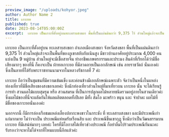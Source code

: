 ```yaml
---
preview_image: "/uploads/kohyor.jpeg"
author: Author Name 2
title: เกาะยอ
published: true
date: 2023-08-14T05:00:00Z
excerpt:  เกาะยอ เป็นเกาะที่ตั้งอยู่บนทะเลสาบสงขลา พื้นที่เป็นแผ่นดินกว่า 9,375 ไร่ ส่วนใหญ่แล้วจะเป็นพื้นที่ของภูเขาสลับกับเนินสูง มีชาวบ้านอาศัยอยู่ประมาณ 4,000 คน แบ่งเป็น 9 หมู่บ้าน ส่วนใหญ่จะมีเชื้อสายจีน ทำอาชีพเกษตรกรรมและประมง สินค้าที่เรียกได้ว่ามีชื่อเสียงมากๆ ของที่นี่ ก็คงจะเป็น ผ้าทอเกาะยอ ที่มีลวดลายเป็นเอกลักษณ์ เช่น ลายราชวัตถ์ นั่นเอง ซึ่งเป็นลายที่ได้รับพระราชทานนามจากในหลวงรัชกาลที่ 7
---
```



  เกาะยอ เป็นเกาะที่ตั้งอยู่บน ทะเลสาบสงขลา อำเภอเมืองสงขลา จังหวัดสงขลา พื้นที่เป็นแผ่นดินกว่า 9,375 ไร่ ส่วนใหญ่แล้วจะเป็นพื้นที่ของภูเขาสลับกับเนินสูง มีชาวบ้านอาศัยอยู่ประมาณ 4,000 คน แบ่งเป็น 9 หมู่บ้าน ส่วนใหญ่จะมีเชื้อสายจีน ทำอาชีพเกษตรกรรมและประมง สินค้าที่เรียกได้ว่ามีชื่อเสียงมากๆ ของที่นี่ ก็คงจะเป็น ผ้าทอเกาะยอ ที่มีลวดลายเป็นเอกลักษณ์ เช่น ลายราชวัตถ์ นั่นเองค่ะ ซึ่งเป็นลายที่ได้รับพระราชทานนามจากในหลวงรัชกาลที่ 7 ค่ะ

   เกาะยอ ถือว่าเป็นชุมชนที่มีความเข้มแข็ง และค่อนข้างมีเอกลักษณ์เฉพาะตัว จัดว่าเป็นหนึ่งในแหล่งท่องเที่ยวที่มีชื่อเสียงของสงขลาเลยค่ะ ซึ่งนักท่องเที่ยวส่วนใหญ่ที่มาเที่ยวบน เกาะยอ นั้น จะได้เรียนรู้การทำ สวนผลไม้แบบสุมรุม หรือ สวนสมรม ที่เป็นการปลูกผลไม้หลายชนิดรวมอยู่ภายในสวนเดียวค่ะ ซึ่งผลไม้ของที่นี่จะผลัดกันให้ผลผลิตตลอดทั้งปีเลย มีทั้ง ส้มโอ มะพร้าว ขนุน และ จำปาดะ ผลไม้ที่มีชื่อของเกาะยอนั่นเองค่ะ

   นอกจากนี้ ก็มีการล่องเรือชมแหล่งเลี้ยงปลากะพงขาวในกระชัง ที่ ทะเลสาบสงขลา และมีประเพณีเก่าแก่มากมาย ไม่ว่าจะเป็น ประเพณีแห่หมรับเรือนสิบ และ ประเพณีขึ้นเขากุฏ ซึ่งนับว่าเป็นวัฒนธรรมบน เกาะยอ ที่มีเสน่ห์มากๆ เลยค่ะ ใครที่มีโอกาสได้เที่ยวช่วงประเพณี ก็อย่าลืมไปร่วมประเพณีกันนะคะ รับรองว่าจะหาไม่ได้จากที่ไหนแบบนี้อีกแล้วค่ะ